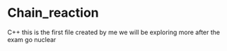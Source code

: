 # Chain_reaction
C++
this is the first file created by me 
we will be exploring more after the exam
go nuclear
